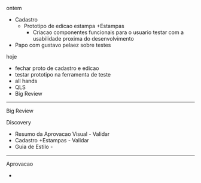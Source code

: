 ontem

- Cadastro
	- Prototipo de edicao estampa +Estampas
		- Criacao componentes funcionais para o usuario testar com a usabilidade proxima do desenvolvimento
- Papo com gustavo pelaez sobre testes

hoje
- fechar proto de cadastro e edicao
- testar prototipo na ferramenta de teste
- all hands
- QLS
- Big Review

---

Big Review 

Discovery
- Resumo da Aprovacao Visual - Validar
- Cadastro +Estampas - Validar
- Guia de Estilo - 

---

Aprovacao

- 